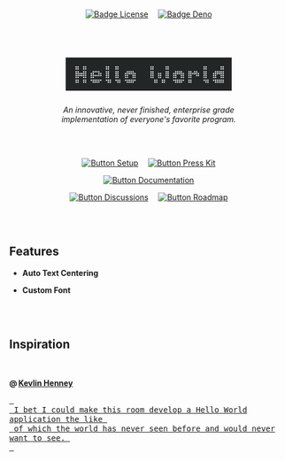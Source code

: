 

<br>

<div align = center>

[![Badge License]][License]   
[![Badge Deno]][Deno]

<br>

# <img src = 'Assets/Header.png' width = 300>

*An innovative, never finished, enterprise grade* <br>
*implementation of everyone's favorite program.*

<br>
<br>

[![Button Setup]][Setup]   
[![Button Press Kit]][Press Kit]

[![Button Documentation]][Documentation]

[![Button Discussions]][Discussions]   
[![Button Roadmap]][Roadmap]

</div>

<br>
<br>

## Features

-   **Auto Text Centering**

-   **Custom Font**

<br>
<br>

## Inspiration

<br>

**@ [Kevlin Henney]**

[<kbd> <br> I bet I could make this room develop a Hello World application the like <br> of which the world has never seen before and would never want to see. <br> </kbd>][Small Is Beautiful]

<br>


<!----------------------------------------------------------------------------->

[Small Is Beautiful]: https://www.youtube.com/watch?v=B3b4tremI5o
[Kevlin Henney]: https://twitter.com/KevlinHenney
[Discussions]: https://github.com/orgs/EnterpriseSoftwareProjectsFoundation/discussions 'Where you can discuss this project.'
[Deno]: https://deno.land/ 'The JavaScript runtime used for this project.'


[Documentation]: Documentation/Overview.md
[Press Kit]: Assets/Press%20Kit
[Roadmap]: Documentation/Roadmap.md
[Preview]: Assets/Preview.png
[License]: LICENSE 'This project is licensed under AGPLv3'
[Setup]: Documentation/Setup.md

[#]: #


<!----------------------------------[ Badges ]--------------------------------->

[Badge License]: https://img.shields.io/badge/-AGPL3-015d93.svg?style=for-the-badge&labelColor=blue&logoColor=white&logo=GNU
[Badge Deno]: https://img.shields.io/badge/Deno-7c6c47.svg?style=for-the-badge&labelColor=A5915F&logoColor=white&logo=Deno


<!---------------------------------[ Buttons ]--------------------------------->

[Button Documentation]: https://img.shields.io/badge/Documentation-FF4F8B?style=for-the-badge&logoColor=white&logo=BookStack
[Button Discussions]: https://img.shields.io/badge/Discussions-blue?style=for-the-badge&logoColor=white&logo=PowerVirtualAgents
[Button Press Kit]: https://img.shields.io/badge/Press_Kit-a5915f?style=for-the-badge&logoColor=white&logo=Photobucket
[Button Roadmap]: https://img.shields.io/badge/Roadmap-00A98F?style=for-the-badge&logoColor=white&logo=GoogleMaps
[Button Setup]: https://img.shields.io/badge/Setup-7AB55C?style=for-the-badge&logoColor=white&logo=GitBook
